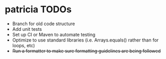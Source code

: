 # patricia TODOs

* Branch for old code structure
* Add unit tests
* Set up CI or Maven to automate testing
* Optimize to use standard libraries (i.e. Arrays.equals() rather than for loops, etc)
* ~~Run a formatter to make sure formatting guidelines are being followed~~
